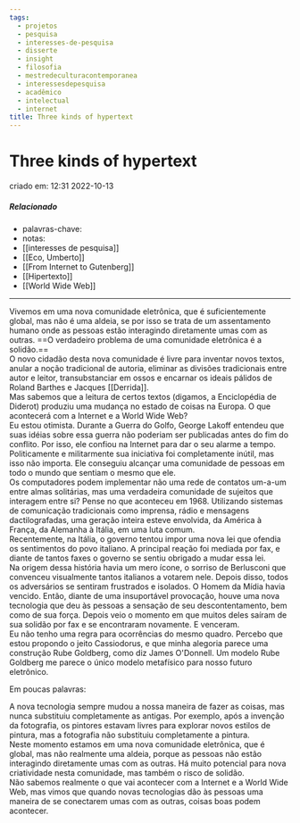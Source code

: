 ```yaml
---
tags:
  - projetos
  - pesquisa
  - interesses-de-pesquisa
  - disserte
  - insight
  - filosofia
  - mestredeculturacontemporanea
  - interessesdepesquisa
  - acadêmico
  - intelectual
  - internet
title: Three kinds of hypertext
---
```


# Three kinds of hypertext

criado em: 12:31 2022-10-13

##### Relacionado

- palavras-chave: 
- notas: 
- [[interesses de pesquisa]] 
- [[Eco, Umberto]]
- [[From Internet to Gutenberg]]
- [[Hipertexto]]
- [[World Wide Web]]

---

Vivemos em uma nova comunidade eletrônica, que é suficientemente global, mas não é uma aldeia, se por isso se trata de um assentamento humano onde as pessoas estão interagindo diretamente umas com as outras. ==O verdadeiro problema de uma comunidade eletrônica é a solidão.==  
O novo cidadão desta nova comunidade é livre para inventar novos textos, anular a noção tradicional de autoria, eliminar as divisões tradicionais entre autor e leitor, transubstanciar em ossos e encarnar os ideais pálidos de Roland Barthes e Jacques [[Derrida]].  
Mas sabemos que a leitura de certos textos (digamos, a Enciclopédia de Diderot) produziu uma mudança no estado de coisas na Europa. O que acontecerá com a Internet e a World Wide Web?  
Eu estou otimista. Durante a Guerra do Golfo, George Lakoff entendeu que suas idéias sobre essa guerra não poderiam ser publicadas antes do fim do conflito. Por isso, ele confiou na Internet para dar o seu alarme a tempo. Politicamente e militarmente sua iniciativa foi completamente inútil, mas isso não importa. Ele conseguiu alcançar uma comunidade de pessoas em todo o mundo que sentiam o mesmo que ele.  
Os computadores podem implementar não uma rede de contatos um-a-um entre almas solitárias, mas uma verdadeira comunidade de sujeitos que interagem entre si? Pense no que aconteceu em 1968. Utilizando sistemas de comunicação tradicionais como imprensa, rádio e mensagens dactilografadas, uma geração inteira esteve envolvida, da América à França, da Alemanha à Itália, em uma luta comum.  
Recentemente, na Itália, o governo tentou impor uma nova lei que ofendia os sentimentos do povo italiano. A principal reação foi mediada por fax, e diante de tantos faxes o governo se sentiu obrigado a mudar essa lei.  
Na origem dessa história havia um mero ícone, o sorriso de Berlusconi que convenceu visualmente tantos italianos a votarem nele. Depois disso, todos os adversários se sentiram frustrados e isolados. O Homem da Mídia havia vencido. Então, diante de uma insuportável provocação, houve uma nova tecnologia que deu às pessoas a sensação de seu descontentamento, bem como de sua força. Depois veio o momento em que muitos deles saíram de sua solidão por fax e se encontraram novamente. E venceram.  
Eu não tenho uma regra para ocorrências do mesmo quadro. Percebo que estou propondo o jeito Cassiodorus, e que minha alegoria parece uma construção Rube Goldberg, como diz James O'Donnell. Um modelo Rube Goldberg me parece o único modelo metafísico para nosso futuro eletrônico.

Em poucas palavras:

A nova tecnologia sempre mudou a nossa maneira de fazer as coisas, mas nunca substituiu completamente as antigas. Por exemplo, após a invenção da fotografia, os pintores estavam livres para explorar novos estilos de pintura, mas a fotografia não substituiu completamente a pintura.  
Neste momento estamos em uma nova comunidade eletrônica, que é global, mas não realmente uma aldeia, porque as pessoas não estão interagindo diretamente umas com as outras. Há muito potencial para nova criatividade nesta comunidade, mas também o risco de solidão.  
Não sabemos realmente o que vai acontecer com a Internet e a World Wide Web, mas vimos que quando novas tecnologias dão às pessoas uma maneira de se conectarem umas com as outras, coisas boas podem acontecer.
